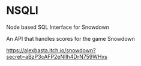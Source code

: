 # NSQLI
Node based SQL Interface for Snowdown

An API that handles scores for the game Snowdown

https://alexbasta.itch.io/snowdown?secret=aBzP3cAFP2eNlIh4DrN759WHxs
